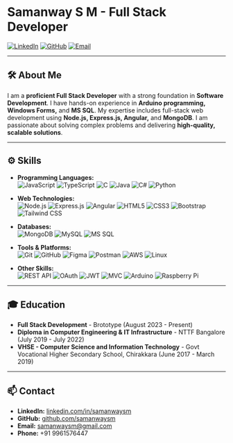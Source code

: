# Samanway S M - Full Stack Developer

[![LinkedIn](https://img.shields.io/badge/LinkedIn-samanwaysm-blue?style=for-the-badge&logo=linkedin)](https://linkedin.com/in/samanwaysm)
[![GitHub](https://img.shields.io/badge/GitHub-samanwaysm-lightgrey?style=for-the-badge&logo=github)](https://github.com/samanwaysm)
[![Email](https://img.shields.io/badge/Email-samanwaysm%40gmail.com-red?style=for-the-badge&logo=gmail)](mailto:samanwaysm@gmail.com)

---

## 🛠️ About Me

I am a **proficient Full Stack Developer** with a strong foundation in **Software Development**. I have hands-on experience in **Arduino programming, Windows Forms,** and **MS SQL**. My expertise includes full-stack web development using **Node.js, Express.js, Angular,** and **MongoDB**. I am passionate about solving complex problems and delivering **high-quality, scalable solutions**.

---

## ⚙️ Skills

- **Programming Languages:**  
  ![JavaScript](https://img.shields.io/badge/JavaScript-F7DF1E?style=flat&logo=javascript&logoColor=black)
  ![TypeScript](https://img.shields.io/badge/TypeScript-007ACC?style=flat&logo=typescript&logoColor=white)
  ![C](https://img.shields.io/badge/C-00599C?style=flat&logo=c&logoColor=white)
  ![Java](https://img.shields.io/badge/Java-007396?style=flat&logo=java&logoColor=white)
  ![C#](https://img.shields.io/badge/C%23-239120?style=flat&logo=c-sharp&logoColor=white)
  ![Python](https://img.shields.io/badge/Python-3776AB?style=flat&logo=python&logoColor=white)

- **Web Technologies:**  
  ![Node.js](https://img.shields.io/badge/Node.js-339933?style=flat&logo=nodedotjs&logoColor=white)
  ![Express.js](https://img.shields.io/badge/Express.js-000000?style=flat&logo=express&logoColor=white)
  ![Angular](https://img.shields.io/badge/Angular-DD0031?style=flat&logo=angular&logoColor=white)
  ![HTML5](https://img.shields.io/badge/HTML5-E34F26?style=flat&logo=html5&logoColor=white)
  ![CSS3](https://img.shields.io/badge/CSS3-1572B6?style=flat&logo=css3&logoColor=white)
  ![Bootstrap](https://img.shields.io/badge/Bootstrap-563D7C?style=flat&logo=bootstrap&logoColor=white)
  ![Tailwind CSS](https://img.shields.io/badge/Tailwind_CSS-38B2AC?style=flat&logo=tailwind-css&logoColor=white)

- **Databases:**  
  ![MongoDB](https://img.shields.io/badge/MongoDB-4EA94B?style=flat&logo=mongodb&logoColor=white)
  ![MySQL](https://img.shields.io/badge/MySQL-4479A1?style=flat&logo=mysql&logoColor=white)
  ![MS SQL](https://img.shields.io/badge/Microsoft%20SQL%20Server-CC2927?style=flat&logo=microsoft-sql-server&logoColor=white)

- **Tools & Platforms:**  
  ![Git](https://img.shields.io/badge/Git-F05032?style=flat&logo=git&logoColor=white)
  ![GitHub](https://img.shields.io/badge/GitHub-181717?style=flat&logo=github&logoColor=white)
  ![Figma](https://img.shields.io/badge/Figma-F24E1E?style=flat&logo=figma&logoColor=white)
  ![Postman](https://img.shields.io/badge/Postman-FF6C37?style=flat&logo=postman&logoColor=white)
  ![AWS](https://img.shields.io/badge/Amazon%20AWS-232F3E?style=flat&logo=amazon-aws&logoColor=white)
  ![Linux](https://img.shields.io/badge/Linux-FCC624?style=flat&logo=linux&logoColor=black)

- **Other Skills:**  
  ![REST API](https://img.shields.io/badge/REST%20API-02569B?style=flat&logo=api&logoColor=white)
  ![OAuth](https://img.shields.io/badge/OAuth-4285F4?style=flat&logo=google&logoColor=white)
  ![JWT](https://img.shields.io/badge/JWT-000000?style=flat&logo=json-web-tokens&logoColor=white)
  ![MVC](https://img.shields.io/badge/MVC-3498DB?style=flat&logo=structure&logoColor=white)
  ![Arduino](https://img.shields.io/badge/Arduino-00979D?style=flat&logo=arduino&logoColor=white)
  ![Raspberry Pi](https://img.shields.io/badge/Raspberry%20Pi-A22846?style=flat&logo=raspberry-pi&logoColor=white)

---

## 🎓 Education

- **Full Stack Development** - Brototype (August 2023 - Present)
- **Diploma in Computer Engineering & IT Infrastructure** - NTTF Bangalore (July 2019 - July 2022)
- **VHSE - Computer Science and Information Technology** - Govt Vocational Higher Secondary School, Chirakkara (June 2017 - March 2019)

---

## 📫 Contact

- **LinkedIn:** [linkedin.com/in/samanwaysm](https://linkedin.com/in/samanwaysm)
- **GitHub:** [github.com/samanwaysm](https://github.com/samanwaysm)
- **Email:** [samanwaysm@gmail.com](mailto:samanwaysm@gmail.com)
- **Phone:** +91 9961576447
